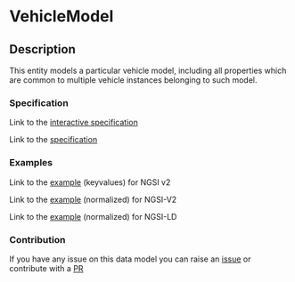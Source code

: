 # VehicleModel

## Description 

This entity models a particular vehicle model, including all properties
which are common to multiple vehicle instances belonging to such model.

### Specification

Link to the [interactive specification](https://swagger.lab.fiware.org/?url=https://smart-data-models.github.io/dataModel.Transportation/VehicleModel/swagger.yaml)

Link to the [specification](https://smart-data-models.github.io/dataModel.Transportation/VehicleModel/doc/spec.md)
### Examples

Link to the [example](https://smart-data-models.github.io/dataModel.Transportation/VehicleModel/examples/example.json) (keyvalues) for NGSI v2

Link to the [example](https://smart-data-models.github.io/dataModel.Transportation/VehicleModel/examples/example-normalized.json) (normalized) for NGSI-V2

Link to the [example](https://smart-data-models.github.io/dataModel.Transportation/VehicleModel/examples/example-normalized.jsonld) (normalized) for NGSI-LD
### Contribution

 If you have any issue on this data model you can raise an [issue](https://github.com/smart-data-models/dataModel.Transportation/issues)  or contribute with a [PR](https://github.com/smart-data-models/dataModel.Transportation/pulls)